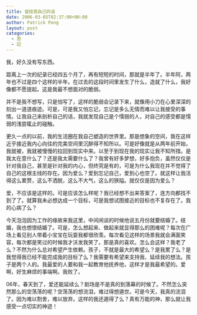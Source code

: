 ```yaml
---
title: 留给我自己的话
date: 2006-03-05T02:37:00+00:00
author: Patrick Peng
layout: post
categories:
  - 思
  - 記
---
```

我，好久没有写东西。

距离上一次的纪录已经四五个月了，再有短短的时间，那就是半年了。半年阿，两年也不过是四个这样的半年。在过去的这段时间里发生了什么，造就了什么，我好像都不愿提起。这是我最不想面对的脆弱。

并不是我不想写，只是怕写了，这样的脆弱会记录下来，就像用小刀在心里深深的刻出一道道痕迹。可是，可是我又怕忘记，忘记是多么无情而难以让我接受的事情。让我自己来剖析自己的话，我就发现自己是个懦弱的人，对自己的感受都是懦弱的浅尝辄止的碰触。

更久一点的以前，我的生活圈在我自己塑造的世界里。那是想象的空间，我在这样近乎接近我内心向往的完美空间里沉醉得不知所以。可是好像就是从两年前开始，我就被，我就被慢慢的拉回到现实中来。以至于到现在我的现实让我不知所措。是我太在意什么了？还是我太需要什么了？我曾有好多梦想，好多抱负，虽然仅仅是针对我自己，甚至是针对我的内心，但终究是有的，可是为什么我现在并不觉得了自己的这根主线的存在。因为爱么？爱到忘记自己，爱到心也空了。就这样让我活得这么累赘，这么不洒脱，这么不大气，这么的狭隘。就仅仅是因为爱么？

爱，不应该是这样的。可是应该怎么样呢？我已经想不出来答案了，连方向都找不到了了。就算我未必想达成一个目标，可是我想试图接近的目标也不复存在了。我的心病了么？

今天泡泡因为工作的缘故来我这里，中间闲谈的时候他说五月份就要结婚了。结婚，我也想恨结婚了。可是，怎么想起来、做起来就显得那么的困难呢？每次在广场上看见别人带着小宝宝在玩耍我都很欣羡。每次看见这样的场景我就会满面笑容，每次都是笑过的时候我才沃发我笑了。那是真的喜欢。怎么会这样？我老了么？不然为什么总对希望产生依赖。孩子，不就是最大的希望么？是我累了么？是我觉得我已经不能完成我的目标了么？我需要有希望来支持我、延续我的想法。孩子是两个人的。我最爱的人要和我一起教育他抚养他，这样才是我最希望的。爱啊，好生麻烦的事端啊。我败了。

06年，春天到了，爱还能延续么？剧场是不是真的到落幕的时候了。不然怎么突然那么的空荡荡的呢？空荡荡的想流泪，难过得想遁世。可是今天，我真的流泪了。因为难以割舍，难以放弃。这样的我还遁得了么？真有万能的神，那么就让我感受一点切实的神迹！
